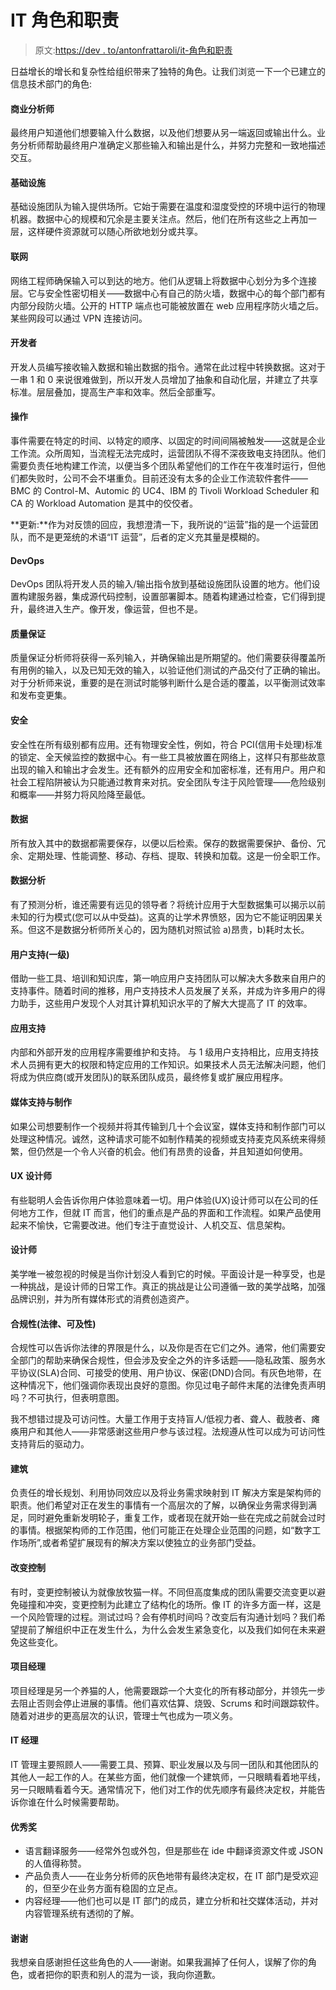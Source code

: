 # IT 角色和职责

> 原文:[https://dev . to/antonfrattaroli/it-角色和职责](https://dev.to/antonfrattaroli/it-roles-and-responsibilities)

日益增长的增长和复杂性给组织带来了独特的角色。让我们浏览一下一个已建立的信息技术部门的角色:

#### [](#business-analyst)商业分析师

最终用户知道他们想要输入什么数据，以及他们想要从另一端返回或输出什么。业务分析师帮助最终用户准确定义那些输入和输出是什么，并努力完整和一致地描述交互。

#### [](#infrastructure)基础设施

基础设施团队为输入提供场所。它始于需要在温度和湿度受控的环境中运行的物理机器。数据中心的规模和冗余是主要关注点。然后，他们在所有这些之上再加一层，这样硬件资源就可以随心所欲地划分或共享。

#### [](#networking)联网

网络工程师确保输入可以到达的地方。他们从逻辑上将数据中心划分为多个连接层。它与安全性密切相关——数据中心有自己的防火墙，数据中心的每个部门都有内部分段防火墙。公开的 HTTP 端点也可能被放置在 web 应用程序防火墙之后。某些网段可以通过 VPN 连接访问。

#### [](#developer)开发者

开发人员编写接收输入数据和输出数据的指令。通常在此过程中转换数据。这对于一串 1 和 0 来说很难做到，所以开发人员增加了抽象和自动化层，并建立了共享标准。层层叠加，提高生产率和效率。然后全部重写。

#### [](#operations)操作

事件需要在特定的时间、以特定的顺序、以固定的时间间隔被触发——这就是企业工作流。众所周知，当流程无法完成时，运营团队不得不深夜致电支持团队。他们需要负责任地构建工作流，以便当多个团队希望他们的工作在午夜准时运行，但他们都失败时，公司不会不堪重负。目前还没有太多的企业工作流软件套件——BMC 的 Control-M、Automic 的 UC4、IBM 的 Tivoli Workload Scheduler 和 CA 的 Workload Automation 是其中的佼佼者。

**更新:**作为对反馈的回应，我想澄清一下，我所说的“运营”指的是一个运营团队，而不是更笼统的术语“IT 运营”，后者的定义充其量是模糊的。

#### [](#devops)DevOps

DevOps 团队将开发人员的输入/输出指令放到基础设施团队设置的地方。他们设置构建服务器，集成源代码控制，设置部署脚本。随着构建通过检查，它们得到提升，最终进入生产。像开发，像运营，但也不是。

#### [](#quality-assurance)质量保证

质量保证分析师将获得一系列输入，并确保输出是所期望的。他们需要获得覆盖所有用例的输入，以及已知无效的输入，以验证他们测试的产品交付了正确的输出。对于分析师来说，重要的是在测试时能够判断什么是合适的覆盖，以平衡测试效率和发布变更集。

#### [](#security)安全

安全性在所有级别都有应用。还有物理安全性，例如，符合 PCI(信用卡处理)标准的锁定、全天候监控的数据中心。有一些工具被放置在网络上，这样只有那些故意出现的输入和输出才会发生。还有额外的应用安全和加密标准，还有用户。用户和社会工程陷阱被认为只能通过教育来对抗。安全团队专注于风险管理——危险级别和概率——并努力将风险降至最低。

#### [](#data)数据

所有放入其中的数据都需要保存，以便以后检索。保存的数据需要保护、备份、冗余、定期处理、性能调整、移动、存档、提取、转换和加载。这是一份全职工作。

#### [](#data-analytics)数据分析

有了预测分析，谁还需要有远见的领导者？将统计应用于大型数据集可以揭示以前未知的行为模式(您可以从中受益)。这真的让学术界愤怒，因为它不能证明因果关系。但这不是数据分析师所关心的，因为随机对照试验 a)昂贵，b)耗时太长。

#### [](#user-support-level-1)用户支持(一级)

借助一些工具、培训和知识库，第一响应用户支持团队可以解决大多数来自用户的支持事件。随着时间的推移，用户支持技术人员发展了关系，并成为许多用户的得力助手，这些用户发现个人对其计算机知识水平的了解大大提高了 IT 的效率。

#### [](#application-support)应用支持

内部和外部开发的应用程序需要维护和支持。
与 1 级用户支持相比，应用支持技术人员拥有更大的权限和特定应用的工作知识。如果技术人员无法解决问题，他们将成为供应商(或开发团队)的联系团队成员，最终修复或扩展应用程序。

#### [](#media-support-and-production)媒体支持与制作

如果公司想要制作一个视频并将其传输到几十个会议室，媒体支持和制作部门可以处理这种情况。诚然，这种请求可能不如制作精美的视频或支持麦克风系统来得频繁，但仍然是一个令人兴奋的机会。他们有昂贵的设备，并且知道如何使用。

#### [](#ux-designer)UX 设计师

有些聪明人会告诉你用户体验意味着一切。用户体验(UX)设计师可以在公司的任何地方工作，但就 IT 而言，他们的重点是产品的界面和工作流程。如果产品使用起来不愉快，它需要改进。他们专注于直觉设计、人机交互、信息架构。

#### [](#designer)设计师

美学唯一被忽视的时候是当你计划没人看到它的时候。平面设计是一种享受，也是一种挑战，是设计师的日常工作。真正的挑战是让公司遵循一致的美学战略，加强品牌识别，并为所有媒体形式的消费创造资产。

#### [](#compliance-legal-accessibility)合规性(法律、可及性)

合规性可以告诉你法律的界限是什么，以及你是否在它们之外。通常，他们需要安全部门的帮助来确保合规性，但会涉及安全之外的许多话题——隐私政策、服务水平协议(SLA)合同、可接受的使用、用户协议、保密(DND)合同。有灰色地带，在这种情况下，他们强调你表现出良好的意图。你见过电子邮件末尾的法律免责声明吗？不可执行，但表明意图。

我不想错过提及可访问性。大量工作用于支持盲人/低视力者、聋人、截肢者、瘫痪用户和其他人——非常感谢这些用户参与该过程。法规遵从性可以成为可访问性支持背后的驱动力。

#### [](#architecture)建筑

负责任的增长规划、利用协同效应以及将业务需求映射到 IT 解决方案是架构师的职责。他们希望对正在发生的事情有一个高层次的了解，以确保业务需求得到满足，同时避免重新发明轮子，重复工作，或者现在就开始一些在完成之前就会过时的事情。根据架构师的工作范围，他们可能正在处理企业范围的问题，如“数字工作场所”,或者希望扩展现有的解决方案以使独立的业务部门受益。

#### [](#change-control)改变控制

有时，变更控制被认为就像放牧猫一样。不同但高度集成的团队需要交流变更以避免碰撞和冲突，变更控制为此建立了结构化的场所。像 IT 的许多方面一样，这是一个风险管理的过程。测试过吗？会有停机时间吗？改变后有沟通计划吗？我们希望提前了解组织中正在发生什么，为什么会发生紧急变化，以及我们如何在未来避免这些变化。

#### [](#project-manager)项目经理

项目经理是另一个养猫的人，他需要跟踪一个大变化的所有移动部分，并领先一步去阻止否则会停止进展的事情。他们喜欢估算、烧毁、Scrums 和时间跟踪软件。随着对进步的更高层次的认识，管理士气也成为一项义务。

#### [](#it-manager)IT 经理

IT 管理主要照顾人——需要工具、预算、职业发展以及与同一团队和其他团队的其他人一起工作的人。在某些方面，他们就像一个建筑师，一只眼睛看着地平线，另一只眼睛看着今天。通常情况下，他们对工作的优先顺序有最终决定权，并能告诉你谁在什么时候需要帮助。

#### [](#honorable-mentions)优秀奖

*   语言翻译服务——经常外包或外包，但是那些在 ide 中翻译资源文件或 JSON 的人值得称赞。
*   产品负责人——在业务分析师的灰色地带有最终决定权，在 IT 部门是受欢迎的，但至少在业务方面有稳固的立足点。
*   内容经理——他们也可以是 IT 部门的成员，建立分析和社交媒体活动，并对内容管理系统有透彻的了解。

#### [](#thank-you)谢谢

我想亲自感谢担任这些角色的人——谢谢。如果我漏掉了任何人，误解了你的角色，或者把你的职责和别人的混为一谈，我向你道歉。